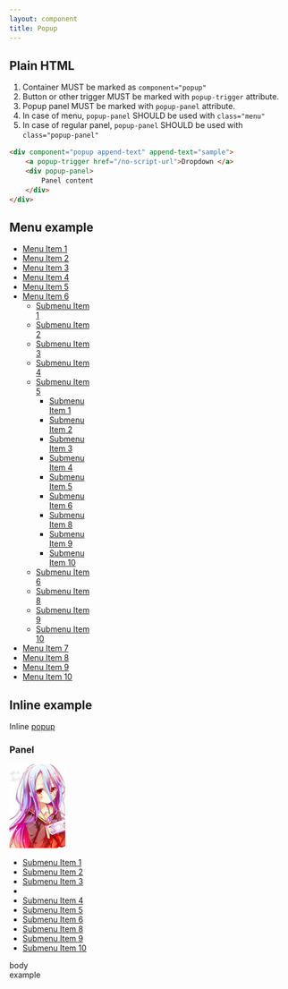 ```yaml
---
layout: component
title: Popup
---
```



## Plain HTML

1. Container MUST be marked as `component="popup"`
2. Button or other trigger MUST be marked with `popup-trigger` attribute.
3. Popup panel MUST be marked with `popup-panel` attribute.
4. In case of menu, `popup-panel` SHOULD be used with `class="menu"`
5. In case of regular panel, `popup-panel` SHOULD be used with `class="popup-panel"`

```html
<div component="popup append-text" append-text="sample">
	<a popup-trigger href="/no-script-url">Dropdown </a>
	<div popup-panel>
		Panel content
	</div>
</div>
```

## Menu example

<nav style="width: 150px;">
	<ul class="menu">
		<li><a href="">Menu Item 1</a></li>
		<li><a href="">Menu Item 2</a></li>
		<li><a href="">Menu Item 3</a></li>
		<li><a href="">Menu Item 4</a></li>
		<li><a href="">Menu Item 5</a></li>
		<li component="popup">
			<a popup-trigger href="" class="btn btn-default">Menu Item 6</a>
			<ul popup-panel class="menu menu-default">
				<li><a href="">Submenu Item 1</a></li>
				<li class="active"><a href="">Submenu Item 2</a></li>
				<li><a href="">Submenu Item 3</a></li>
				<li><a href="">Submenu Item 4</a></li>
				<li component="popup">
					<a href="">Submenu Item 5</a>
					<ul popup-panel class="menu menu-default">
						<li><a href="">Submenu Item 1</a></li>
						<li><a href="">Submenu Item 2</a></li>
						<li><a href="">Submenu Item 3</a></li>
						<li><a href="">Submenu Item 4</a></li>
						<li class="active"><a href="">Submenu Item 5</a></li>
						<li><a href="">Submenu Item 6</a></li>
						<li><a href="">Submenu Item 8</a></li>
						<li><a href="">Submenu Item 9</a></li>
						<li><a href="">Submenu Item 10</a></li>
					</ul>
				</li>
				<li><a href="">Submenu Item 6</a></li>
				<li><a href="">Submenu Item 8</a></li>
				<li><a href="">Submenu Item 9</a></li>
				<li><a href="">Submenu Item 10</a></li>
			</ul>
		</li>
		<li><a href="">Menu Item 7</a></li>
		<li><a href="">Menu Item 8</a></li>
		<li><a href="">Menu Item 9</a></li>
		<li><a href="">Menu Item 10</a></li>
	</ul>
</nav>

## Inline example

<div>
	Inline <span component="popup">
		<a popup-trigger="" href="" class="btn btn-default">popup</a>
		<div popup-panel="" class="popup-panel">
			<div class="popup-column">
				<h3>Panel</h3>
				<img src="thumb.jpg" />
			</div>
			<ul popup-panel class="popup-column menu menu-default menu-vertical">
				<li><a href="">Submenu Item 1</a></li>
				<li><a href="">Submenu Item 2</a></li>
				<li><a href="">Submenu Item 3</a></li>
				<li class="menu-separator"></li>
				<li><a href="">Submenu Item 4</a></li>
				<li class="active"><a href="">Submenu Item 5</a></li>
				<li><a href="">Submenu Item 6</a></li>
				<li><a href="">Submenu Item 8</a></li>
				<li><a href="">Submenu Item 9</a></li>
				<li><a href="">Submenu Item 10</a></li>
			</ul>
			<div class="popup-separator"></div>
			<div class="popup-column">
				body
			</div>
		</div>
	</span> example
</div>
